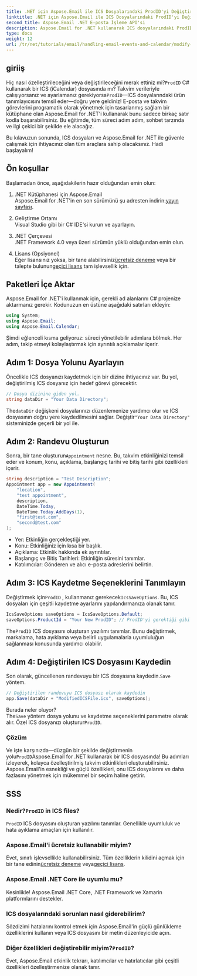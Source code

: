 ```yaml
---
title: .NET için Aspose.Email ile ICS Dosyalarındaki ProdID'yi Değiştirin
linktitle: .NET için Aspose.Email ile ICS Dosyalarındaki ProdID'yi Değiştirin
second_title: Aspose.Email .NET E-posta İşleme API'si
description: Aspose.Email for .NET kullanarak ICS dosyalarındaki ProdID'yi nasıl değiştireceğinizi öğrenin. Sorunsuz takvim yönetimi için kod, ipuçları ve SSS içeren adım adım eğitim.
type: docs
weight: 12
url: /tr/net/tutorials/email/handling-email-events-and-calendar/modify-prodid-in-ics-files/
---
```

## giriiş

 Hiç nasıl özelleştirileceğini veya değiştirileceğini merak ettiniz mi?`ProdID` C# kullanarak bir ICS (iCalendar) dosyasında mı? Takvim verileriyle çalışıyorsanız ve ayarlamanız gerekiyorsa`ProdID`—ICS dosyalarındaki ürün tanımlayıcısını temsil eder—doğru yere geldiniz! E-posta ve takvim görevlerini programatik olarak yönetmek için tasarlanmış sağlam bir kütüphane olan Aspose.Email for .NET'i kullanarak bunu sadece birkaç satır kodla başarabilirsiniz. Bu eğitimde, tüm süreci adım adım, sohbet tarzında ve ilgi çekici bir şekilde ele alacağız.

Bu kılavuzun sonunda, ICS dosyaları ve Aspose.Email for .NET ile güvenle çalışmak için ihtiyacınız olan tüm araçlara sahip olacaksınız. Hadi başlayalım!

## Ön koşullar

Başlamadan önce, aşağıdakilerin hazır olduğundan emin olun:

1. .NET Kütüphanesi için Aspose.Email  
    Aspose.Email for .NET'in en son sürümünü şu adresten indirin:[yayın sayfası](https://releases.aspose.com/email/net/).  

2. Geliştirme Ortamı  
   Visual Studio gibi bir C# IDE'si kurun ve ayarlayın.

3. .NET Çerçevesi  
   .NET Framework 4.0 veya üzeri sürümün yüklü olduğundan emin olun.

4. Lisans (Opsiyonel)  
    Eğer lisansınız yoksa, bir tane alabilirsiniz[ücretsiz deneme](https://releases.aspose.com/) veya bir talepte bulunun[geçici lisans](https://purchase.aspose.com/temporary-license/) tam işlevsellik için.

## Paketleri İçe Aktar

Aspose.Email for .NET'i kullanmak için, gerekli ad alanlarını C# projenize aktarmanız gerekir. Kodunuzun en üstüne aşağıdaki satırları ekleyin:

```csharp
using System;
using Aspose.Email;
using Aspose.Email.Calendar;
```

Şimdi eğlenceli kısma geliyoruz: süreci yönetilebilir adımlara bölmek. Her adım, takip etmeyi kolaylaştırmak için ayrıntılı açıklamalar içerir.

## Adım 1: Dosya Yolunu Ayarlayın

Öncelikle ICS dosyanızı kaydetmek için bir dizine ihtiyacınız var. Bu yol, değiştirilmiş ICS dosyanız için hedef görevi görecektir.

```csharp
// Dosya dizinine giden yol.
string dataDir = "Your Data Directory";
```
 
 The`dataDir` değişkeni dosyalarınızı düzenlemenize yardımcı olur ve ICS dosyasının doğru yere kaydedilmesini sağlar. Değiştir`"Your Data Directory"` sisteminizde geçerli bir yol ile.

## Adım 2: Randevu Oluşturun

 Sonra, bir tane oluşturun`Appointment` nesne. Bu, takvim etkinliğinizi temsil eder ve konum, konu, açıklama, başlangıç tarihi ve bitiş tarihi gibi özellikleri içerir.

```csharp
string description = "Test Description";
Appointment app = new Appointment(
    "location", 
    "test appointment", 
    description, 
    DateTime.Today,
    DateTime.Today.AddDays(1), 
    "first@test.com", 
    "second@test.com"
);
```
 
- Yer: Etkinliğin gerçekleştiği yer.  
- Konu: Etkinliğiniz için kısa bir başlık.  
- Açıklama: Etkinlik hakkında ek ayrıntılar.  
- Başlangıç ve Bitiş Tarihleri: Etkinliğin süresini tanımlar.  
- Katılımcılar: Gönderen ve alıcı e-posta adreslerini belirtin.

## Adım 3: ICS Kaydetme Seçeneklerini Tanımlayın

 Değiştirmek için`ProdID` , kullanmanız gerekecek`IcsSaveOptions`. Bu, ICS dosyaları için çeşitli kaydetme ayarlarını yapılandırmanıza olanak tanır.

```csharp
IcsSaveOptions saveOptions = IcsSaveOptions.Default;
saveOptions.ProductId = "Your New ProdID"; // ProdID'yi gerektiği gibi değiştirin
```
 
 The`ProdID` ICS dosyasını oluşturan yazılımı tanımlar. Bunu değiştirmek, markalama, hata ayıklama veya belirli uygulamalarla uyumluluğun sağlanması konusunda yardımcı olabilir.

## Adım 4: Değiştirilen ICS Dosyasını Kaydedin

 Son olarak, güncellenen randevuyu bir ICS dosyasına kaydedin.`Save` yöntem.

```csharp
// Değiştirilen randevuyu ICS dosyası olarak kaydedin
app.Save(dataDir + "ModifiedICSFile.ics", saveOptions);
```

Burada neler oluyor?  
 The`Save` yöntem dosya yolunu ve kaydetme seçeneklerini parametre olarak alır. Özel ICS dosyanızı oluşturur`ProdID`.

### Çözüm

 Ve işte karşınızda—düzgün bir şekilde değiştirmenin yolu`ProdID`Aspose.Email for .NET kullanarak bir ICS dosyasında! Bu adımları izleyerek, kolayca özelleştirilmiş takvim etkinlikleri oluşturabilirsiniz. Aspose.Email'in esnekliği ve güçlü özellikleri, onu ICS dosyalarını ve daha fazlasını yönetmek için mükemmel bir seçim haline getirir.

## SSS

###  Nedir?`ProdID` in ICS files?  
`ProdID` ICS dosyasını oluşturan yazılımı tanımlar. Genellikle uyumluluk ve hata ayıklama amaçları için kullanılır.

### Aspose.Email'i ücretsiz kullanabilir miyim?  
 Evet, sınırlı işlevsellikle kullanabilirsiniz. Tüm özelliklerin kilidini açmak için bir tane edinin[ücretsiz deneme](https://releases.aspose.com/) veya[geçici lisans](https://purchase.aspose.com/temporary-license/).

### Aspose.Email .NET Core ile uyumlu mu?  
Kesinlikle! Aspose.Email .NET Core, .NET Framework ve Xamarin platformlarını destekler.

### ICS dosyalarındaki sorunları nasıl giderebilirim?  
Sözdizimi hatalarını kontrol etmek için Aspose.Email'in güçlü günlükleme özelliklerini kullanın veya ICS dosyasını bir metin düzenleyicide açın.

###  Diğer özellikleri değiştirebilir miyim?`ProdID`?  
Evet, Aspose.Email etkinlik tekrarı, katılımcılar ve hatırlatıcılar gibi çeşitli özellikleri özelleştirmenize olanak tanır.